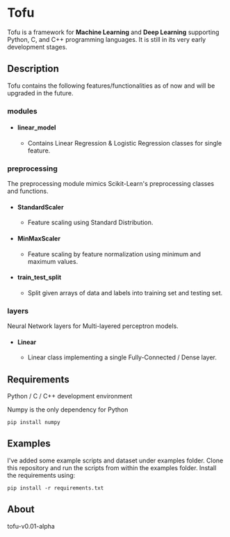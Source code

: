 # Tofu

Tofu is a framework for **Machine Learning** and **Deep Learning** supporting Python, C, and C++ programming languages. It is still in its very
early development stages.

## Description

Tofu contains the following features/functionalities as of now and will be upgraded in the future.

### modules 

* #### linear_model

    * Contains Linear Regression & Logistic Regression classes for single feature.

### preprocessing

The preprocessing module mimics Scikit-Learn's preprocessing classes and functions.

* #### StandardScaler

    * Feature scaling using Standard Distribution.

* #### MinMaxScaler

    * Feature scaling by feature normalization using minimum and maximum values.

* #### train_test_split

    * Split given arrays of data and labels into training set and testing set.

### layers

Neural Network layers for Multi-layered perceptron models.

* #### Linear

    * Linear class implementing a single Fully-Connected / Dense layer.

## Requirements

Python / C / C++ development environment

Numpy is the only dependency for Python

`pip install numpy`

## Examples

I've added some example scripts and dataset under examples folder. Clone this repository and run the scripts from within the examples folder. Install the requirements using:

`pip install -r requirements.txt`

## About

tofu-v0.01-alpha